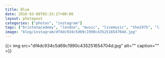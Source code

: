 ```yaml
---
title: Blue
date: 2016-03-06T05:33:17+00:00
layout: photopost
categories: ["photos", "instagram"]
tags: ["brixtonacademy", "london", "music", "livemusic", "the1975", "lighting"]
image: "blog/instagram/df4dc934c5d69c1990c435251654704d.jpg"
---
```


{{< img src="df4dc934c5d69c1990c435251654704d.jpg" alt="" caption="" >}}



